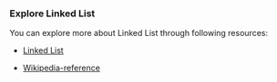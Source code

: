### Explore Linked List

You can explore more about Linked List through following resources:

- [Linked List](https://computersciencewiki.org/index.php/Linked_list)

- [Wikipedia-reference](https://en.wikipedia.org/wiki/Linked_list)
